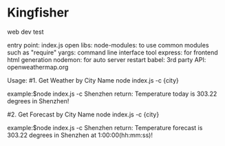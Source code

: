 # Kingfisher
web dev test

entry point: index.js
open libs: node-modules: to use common modules such as "require" 
           yargs: command line interface tool
           express: for frontend html generation
           nodemon: for auto server restart
           babel: 
3rd party API: openweathermap.org      

Usage:
#1. Get Weather by City Name
node index.js -c {city}

example:$node index.js -c Shenzhen
return: Temperature today is 303.22 degrees in
               Shenzhen!


#2. Get Forecast by City Name
node index.js -c {city}

example:$node index.js -c Shenzhen
return: Temperature forecast is 303.22 degrees in
               Shenzhen at 1:00:00(hh:mm:ss)!
